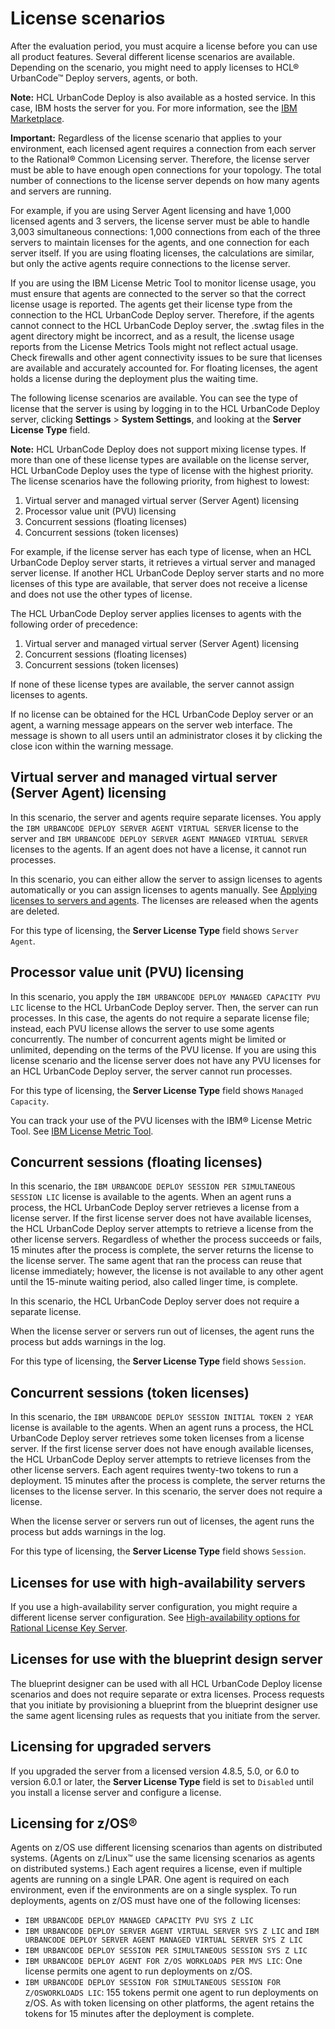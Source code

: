 # License scenarios

After the evaluation period, you must acquire a license before you can use all product features. Several different license scenarios are available. Depending on the scenario, you might need to apply licenses to HCL® UrbanCode™ Deploy servers, agents, or both.

**Note:** HCL UrbanCode Deploy is also available as a hosted service. In this case, IBM hosts the server for you. For more information, see the [IBM Marketplace](https://www.ibm.com/us-en/marketplace/application-release-automation).

**Important:** Regardless of the license scenario that applies to your environment, each licensed agent requires a connection from each server to the Rational® Common Licensing server. Therefore, the license server must be able to have enough open connections for your topology. The total number of connections to the license server depends on how many agents and servers are running.

For example, if you are using Server Agent licensing and have 1,000 licensed agents and 3 servers, the license server must be able to handle 3,003 simultaneous connections: 1,000 connections from each of the three servers to maintain licenses for the agents, and one connection for each server itself. If you are using floating licenses, the calculations are similar, but only the active agents require connections to the license server.

If you are using the IBM License Metric Tool to monitor license usage, you must ensure that agents are connected to the server so that the correct license usage is reported. The agents get their license type from the connection to the HCL UrbanCode Deploy server. Therefore, if the agents cannot connect to the HCL UrbanCode Deploy server, the .swtag files in the agent directory might be incorrect, and as a result, the license usage reports from the License Metrics Tools might not reflect actual usage. Check firewalls and other agent connectivity issues to be sure that licenses are available and accurately accounted for. For floating licenses, the agent holds a license during the deployment plus the waiting time.

The following license scenarios are available. You can see the type of license that the server is using by logging in to the HCL UrbanCode Deploy server, clicking **Settings** \> **System Settings**, and looking at the **Server License Type** field.

**Note:** HCL UrbanCode Deploy does not support mixing license types. If more than one of these license types are available on the license server, HCL UrbanCode Deploy uses the type of license with the highest priority. The license scenarios have the following priority, from highest to lowest:

1.  Virtual server and managed virtual server \(Server Agent\) licensing
2.  Processor value unit \(PVU\) licensing
3.  Concurrent sessions \(floating licenses\)
4.  Concurrent sessions \(token licenses\)

For example, if the license server has each type of license, when an HCL UrbanCode Deploy server starts, it retrieves a virtual server and managed server license. If another HCL UrbanCode Deploy server starts and no more licenses of this type are available, that server does not receive a license and does not use the other types of license.

The HCL UrbanCode Deploy server applies licenses to agents with the following order of precedence:

1.  Virtual server and managed virtual server \(Server Agent\) licensing
2.  Concurrent sessions \(floating licenses\)
3.  Concurrent sessions \(token licenses\)

If none of these license types are available, the server cannot assign licenses to agents.

If no license can be obtained for the HCL UrbanCode Deploy server or an agent, a warning message appears on the server web interface. The message is shown to all users until an administrator closes it by clicking the close icon within the warning message.

## Virtual server and managed virtual server \(Server Agent\) licensing

In this scenario, the server and agents require separate licenses. You apply the `IBM URBANCODE DEPLOY SERVER AGENT VIRTUAL SERVER` license to the server and `IBM URBANCODE DEPLOY SERVER AGENT MANAGED VIRTUAL SERVER` licenses to the agents. If an agent does not have a license, it cannot run processes.

In this scenario, you can either allow the server to assign licenses to agents automatically or you can assign licenses to agents manually. See [Applying licenses to servers and agents](license_apply.md). The licenses are released when the agents are deleted.

For this type of licensing, the **Server License Type** field shows `Server Agent`.

## Processor value unit \(PVU\) licensing

In this scenario, you apply the `IBM URBANCODE DEPLOY MANAGED CAPACITY PVU LIC` license to the HCL UrbanCode Deploy server. Then, the server can run processes. In this case, the agents do not require a separate license file; instead, each PVU license allows the server to use some agents concurrently. The number of concurrent agents might be limited or unlimited, depending on the terms of the PVU license. If you are using this license scenario and the license server does not have any PVU licenses for an HCL UrbanCode Deploy server, the server cannot run processes.

For this type of licensing, the **Server License Type** field shows `Managed Capacity`.

You can track your use of the PVU licenses with the IBM® License Metric Tool. See [IBM License Metric Tool](http://www-01.ibm.com/support/knowledgecenter/SS8JFY_7.5.0/com.ibm.lmt75.doc/ic-homepage_lmt.html).

## Concurrent sessions \(floating licenses\)

In this scenario, the `IBM URBANCODE DEPLOY SESSION PER SIMULTANEOUS SESSION LIC` license is available to the agents. When an agent runs a process, the HCL UrbanCode Deploy server retrieves a license from a license server. If the first license server does not have available licenses, the HCL UrbanCode Deploy server attempts to retrieve a license from the other license servers. Regardless of whether the process succeeds or fails, 15 minutes after the process is complete, the server returns the license to the license server. The same agent that ran the process can reuse that license immediately; however, the license is not available to any other agent until the 15-minute waiting period, also called linger time, is complete.

In this scenario, the HCL UrbanCode Deploy server does not require a separate license.

When the license server or servers run out of licenses, the agent runs the process but adds warnings in the log.

For this type of licensing, the **Server License Type** field shows `Session`.

## Concurrent sessions \(token licenses\)

In this scenario, the `IBM URBANCODE DEPLOY SESSION INITIAL TOKEN 2 YEAR` license is available to the agents. When an agent runs a process, the HCL UrbanCode Deploy server retrieves some token licenses from a license server. If the first license server does not have enough available licenses, the HCL UrbanCode Deploy server attempts to retrieve licenses from the other license servers. Each agent requires twenty-two tokens to run a deployment. 15 minutes after the process is complete, the server returns the licenses to the license server. In this scenario, the server does not require a license.

When the license server or servers run out of licenses, the agent runs the process but adds warnings in the log.

For this type of licensing, the **Server License Type** field shows `Session`.

## Licenses for use with high-availability servers

If you use a high-availability server configuration, you might require a different license server configuration. See [High-availability options for Rational License Key Server](http://www-01.ibm.com/support/docview.wss?uid=swg27036356).

## Licenses for use with the blueprint design server

The blueprint designer can be used with all HCL UrbanCode Deploy license scenarios and does not require separate or extra licenses. Process requests that you initiate by provisioning a blueprint from the blueprint designer use the same agent licensing rules as requests that you initiate from the server.

## Licensing for upgraded servers

If you upgraded the server from a licensed version 4.8.5, 5.0, or 6.0 to version 6.0.1 or later, the **Server License Type** field is set to `Disabled` until you install a license server and configure a license.

## Licensing for z/OS®

Agents on z/OS use different licensing scenarios than agents on distributed systems. \(Agents on z/Linux™ use the same licensing scenarios as agents on distributed systems.\) Each agent requires a license, even if multiple agents are running on a single LPAR. One agent is required on each environment, even if the environments are on a single sysplex. To run deployments, agents on z/OS must have one of the following licenses:

-   `IBM URBANCODE DEPLOY MANAGED CAPACITY PVU SYS Z LIC`
-   `IBM URBANCODE DEPLOY SERVER AGENT VIRTUAL SERVER SYS Z LIC` and `IBM URBANCODE DEPLOY SERVER AGENT MANAGED VIRTUAL SERVER SYS Z LIC`
-   `IBM URBANCODE DEPLOY SESSION PER SIMULTANEOUS SESSION SYS Z LIC`
-   `IBM URBANCODE DEPLOY AGENT FOR Z/OS WORKLOADS PER MVS LIC`: One license permits one agent to run deployments on z/OS.
-   `IBM URBANCODE DEPLOY SESSION FOR SIMULTANEOUS SESSION FOR Z/OSWORKLOADS LIC`: 155 tokens permit one agent to run deployments on z/OS. As with token licensing on other platforms, the agent retains the tokens for 15 minutes after the deployment is complete.

